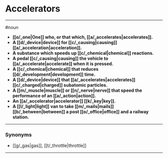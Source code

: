 # Accelerators
---
#noun
- **[[o/_one|One]] who, or that which, [[a/_accelerates|accelerates]].**
- **A [[d/_device|device]] for [[c/_causing|causing]] [[a/_acceleration|acceleration]].**
- **A substance which speeds up [[c/_chemical|chemical]] reactions.**
- **A pedal [[c/_causing|causing]] the vehicle to [[a/_accelerate|accelerate]] when it is pressed.**
- **A [[c/_chemical|chemical]] that reduces [[d/_development|development]] time.**
- **A [[d/_device|device]] that [[a/_accelerates|accelerates]] [[c/_charged|charged]] subatomic particles.**
- **A [[m/_muscle|muscle]] or [[n/_nerve|nerve]] that speed the performance of an [[a/_action|action]].**
- **An [[a/_accelerator|accelerator]] [[k/_key|key]].**
- **A [[l/_light|light]] van to take [[m/_mails|mails]] [[b/_between|between]] a post [[o/_office|office]] and a railway station.**
---
### Synonyms
- [[g/_gas|gas]], [[t/_throttle|throttle]]
---
